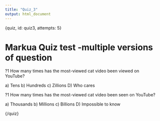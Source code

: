 ```yaml
---
title: "Quiz_3"
output: html_document
---
```


{quiz, id: quiz3, attempts: 5}
# Markua Quiz test -multiple versions of question


?1 How many times has the most-viewed cat video been viewed on YouTube?

a) Tens
b) Hundreds
c) Zillions
D) Who cares


?1 How many times has the most-viewed cat video been seen on YouTube?

a) Thousands
b) Millions
c) Billions
D) Impossible to know

{/quiz}